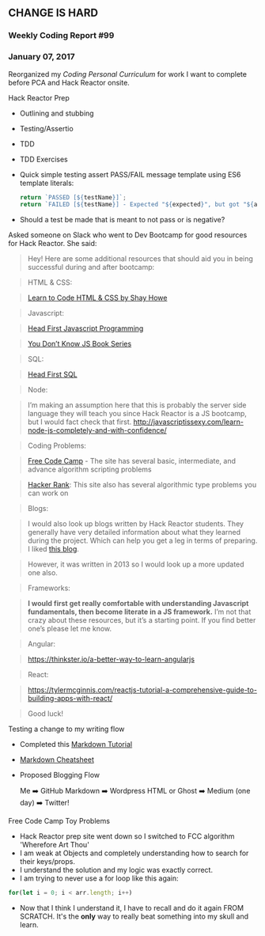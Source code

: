 ## CHANGE IS HARD
### Weekly Coding Report #99
### January 07, 2017

Reorganized my _Coding Personal Curriculum_ for work I want to complete before PCA and Hack Reactor onsite.

Hack Reactor Prep
 - Outlining and stubbing
 - Testing/Assertio
 - TDD
 - TDD Exercises
 - Quick simple testing assert PASS/FAIL message template using ES6 template literals:
 
   ```javascript
   return `PASSED [${testName}]`;
   return `FAILED [${testName}] - Expected "${expected}", but got "${actual}"`;
   ```
 - Should a test be made that is meant to not pass or is negative?

Asked someone on Slack who went to Dev Bootcamp for good resources for Hack Reactor. She said:

> Hey! Here are some additional resources that should aid you in being successful during and after bootcamp:

> HTML & CSS:

> [Learn to Code HTML & CSS by Shay Howe](http://learn.shayhowe.com/html-css/)

> Javascript:

> [Head First Javascript Programming](https://www.amazon.com/Head-First-JavaScript-Programming-Brain-Friendly/dp/144934013X)

> [You Don’t Know JS Book Series](https://github.com/getify/You-Dont-Know-JS)

> SQL:

> [Head First SQL](https://www.amazon.com/dp/B006QNDJZI/ref=dp-kindle-redirect?_encoding=UTF8&btkr=1)

> Node:

> I’m making an assumption here that this is probably the server side language they will teach you since Hack Reactor is a JS bootcamp, but I would fact check that first.
http://javascriptissexy.com/learn-node-js-completely-and-with-confidence/

> Coding Problems:

> [Free Code Camp](www.freecodecamp.com) - The site has several basic, intermediate, and advance algorithm scripting problems

> [Hacker Rank](www.hackerrank.com):
This site also has several algorithmic type problems you can work on

> Blogs:

> I would also look up blogs written by Hack Reactor students. They generally have very detailed information about what they learned during the project. Which can help you get a leg in terms of preparing. I liked [this blog]( http://rebootjeff.github.io/blog/archives/).

> However, it was written in 2013 so I would look up a more updated one also.

> Frameworks:

> **I would first get really comfortable with understanding Javascript fundamentals, then become literate in a JS framework.** I’m not that crazy about these resources, but it’s a starting point. If you find better one’s please let me know.

> Angular:

> https://thinkster.io/a-better-way-to-learn-angularjs

> React:

> https://tylermcginnis.com/reactjs-tutorial-a-comprehensive-guide-to-building-apps-with-react/

> Good luck!

Testing a change to my writing flow
  - Completed this [Markdown Tutorial](www.markdowntutorial.com)
  - [Markdown Cheatsheet](https://guides.github.com/pdfs/markdown-cheatsheet-online.pdf)
  - Proposed Blogging Flow
    
    Me :arrow_right: GitHub Markdown :arrow_right: Wordpress HTML or Ghost :arrow_right: Medium (one day) :arrow_right: Twitter!

Free Code Camp Toy Problems

- Hack Reactor prep site went down so I switched to FCC algorithm 'Wherefore Art Thou'
- I am weak at Objects and completely understanding how to search for their keys/props.
- I understand the solution and my logic was exactly correct.
- I am trying to never use a for loop like this again:
```javascript
for(let i = 0; i < arr.length; i++)
```
- Now that I think I understand it, I have to recall and do it again FROM SCRATCH. It's the **only** way to really beat something into my skull and learn.
